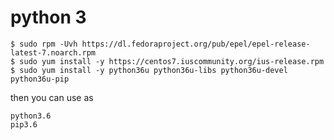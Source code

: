 
python 3 
========


```
$ sudo rpm -Uvh https://dl.fedoraproject.org/pub/epel/epel-release-latest-7.noarch.rpm
$ sudo yum install -y https://centos7.iuscommunity.org/ius-release.rpm
$ sudo yum install -y python36u python36u-libs python36u-devel python36u-pip
```

then you can use as 
```
python3.6
pip3.6
```

